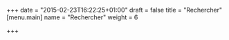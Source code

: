 +++
date = "2015-02-23T16:22:25+01:00"
draft = false
title = "Rechercher"
[menu.main]
name = "Rechercher"
weight = 6

+++